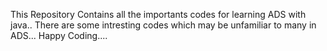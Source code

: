 This Repository Contains all the importants codes for learning ADS with java..
There are some intresting codes which may be unfamiliar to many in ADS...
Happy Coding....
